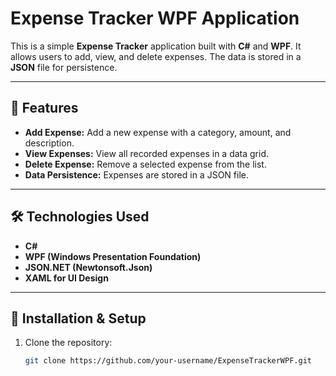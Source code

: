 # Expense Tracker WPF Application

This is a simple **Expense Tracker** application built with **C#** and **WPF**. It allows users to add, view, and delete expenses. The data is stored in a **JSON** file for persistence.

---

## 🚀 Features

- **Add Expense:** Add a new expense with a category, amount, and description.
- **View Expenses:** View all recorded expenses in a data grid.
- **Delete Expense:** Remove a selected expense from the list.
- **Data Persistence:** Expenses are stored in a JSON file.

---

## 🛠️ Technologies Used

- **C#**
- **WPF (Windows Presentation Foundation)**
- **JSON.NET (Newtonsoft.Json)**
- **XAML for UI Design**

---

## 🔧 Installation & Setup

1. Clone the repository:
   ```bash
   git clone https://github.com/your-username/ExpenseTrackerWPF.git
